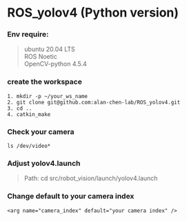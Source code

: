 # ROS_yolov4 (Python version)
### Env require:
> ubuntu 20.04 LTS   
> ROS Noetic  
> OpenCV-python 4.5.4  
### create the workspace
```
1. mkdir -p ~/your_ws_name
2. git clone git@github.com:alan-chen-lab/ROS_yolov4.git
3. cd ..   
4. catkin_make
```     
### Check your camera
```
ls /dev/video*
```
### Adjust yolov4.launch
> Path: cd src/robot_vision/launch/yolov4.launch
### Change default to your camera index
```
<arg name="camera_index" default="your camera index" />
```
